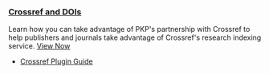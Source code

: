 
### [Crossref and DOIs](/crossref-ojs-manual/en/)

Learn how you can take advantage of PKP's partnership with Crossref to help publishers and journals take advantage of Crossref's research indexing service. [View Now](/crossref-ojs-manual/en/)

- [Crossref Plugin Guide](/crossref-ojs-manual/en/)

<!-- card flagged redundant // possible removal-->
